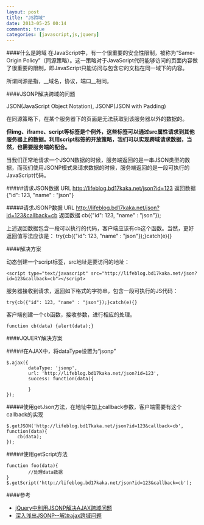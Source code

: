 ```yaml
---
layout: post
title: "JS跨域"
date: 2013-05-25 00:14
comments: true
categories: [javascript,js,jquery]
---
```


####什么是跨域
在JavaScript中，有一个很重要的安全性限制，被称为“Same-Origin Policy”（同源策略）。这一策略对于JavaScript代码能够访问的页面内容做了很重要的限制，即JavaScript只能访问与包含它的文档在同一域下的内容。

所谓同源是指，__域名，协议，端口__相同。

<!-- more -->

####JSONP解决跨域的问题

JSON(JavaScript Object Notation), JSONP(JSON with Padding)

在同源策略下，在某个服务器下的页面是无法获取到该服务器以外的数据的。

__但img、iframe、script等标签是个例外，这些标签可以通过src属性请求到其他服务器上的数据。利用script标签的开放策略，我们可以实现跨域请求数据，当然，也需要服务端的配合。__

当我们正常地请求一个JSON数据的时候，服务端返回的是一串JSON类型的数据，而我们使用JSONP模式来请求数据的时候，服务端返回的是一段可执行的JavaScript代码。

#####请求JSON数据
URL 	http://lifeblog.bd17kaka.net/json?id=123
返回数据	{"id": 123, "name" : "json"}

#####请求JSONP数据
URL 	http://lifeblog.bd17kaka.net/json?id=123&callback=cb
返回数据	cb({"id": 123, "name" : "json"}); 

上述返回数据包含一段可以执行的代码，客户端应该有cb这个函数。当然，更好返回值写法应该是：
try{cb({"id": 123, "name" : "json"});}catch(e){}

####解决方案

动态创建一个script标签，src地址是要访问的地址：

```
<script type="text/javascript" src="http://lifeblog.bd17kaka.net/json?id=123&callback=cb"></script>
```

服务器接收到请求，返回如下格式的字符串，包含一段可执行的JS代码：

```
try{cb({"id": 123, "name" : "json"});}catch(e){}
```

客户端创建一个cb函数，接收参数，进行相应的处理。

```
function cb(data) {alert(data);}
```

####JQUERY解决方案

#####在AJAX中，将dataType设置为“jsonp”

```
$.ajax({
        dataType: 'jsonp',
        url: 'http://lifeblog.bd17kaka.net/json?id=123',
        success: function(data){
			
        }
});
```

#####使用getJson方法，在地址中加上callback参数，客户端需要有这个callback的实现

```
$.getJSON('http://lifeblog.bd17kaka.net/json?id=123&callback=cb', function(data){
	cb(data);
});
```

#####使用getScript方法

```
function foo(data){
        //处理data数据
}
$.getScript('http://lifeblog.bd17kaka.net/json?id=123&callback=cb');
```

####参考

* [jQuery中利用JSONP解决AJAX跨域问题](http://www.clanfei.com/2012/08/1637.html)
* [深入浅出JSONP--解决ajax跨域问题](http://www.cnblogs.com/chopper/archive/2012/03/24/2403945.html)